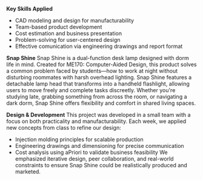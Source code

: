 **Key Skills Applied**
- CAD modeling and design for manufacturability
- Team-based product development
- Cost estimation and business presentation
- Problem-solving for user-centered design
- Effective comunication via engineering drawings and report format

**Snap Shine** 
Snap Shine is a dual-function desk lamp designed with dorm life in mind. Created for ME170: Computer-Aided Design, this product solves a common problem faced by students—how to work at night without disturbing roommates with harsh overhead lighting.
Snap Shine features a detachable lamp head that transforms into a handheld flashlight, allowing users to move freely and complete tasks discreetly. Whether you're studying late, grabbing something from across the room, or navigating a dark dorm, Snap Shine offers flexibility and comfort in shared living spaces.

**Design & Development**
This project was developed in a small team with a focus on both practicality and manufacturability. Each week, we applied new concepts from class to refine our design:
- Injection molding principles for scalable production
- Engineering drawings and dimensioning for precise communication
- Cost analysis using aPriori to validate business feasibility
We emphasized iterative design, peer collaboration, and real-world constraints to ensure Snap Shine could be realistically produced and marketed.

